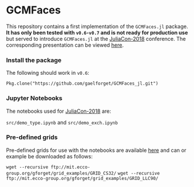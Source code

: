 # GCMFaces

This repository contains a first implementation of the `GCMFaces.jl` package. **It has only been tested with `v0.6`-`v0.7` and is not ready for production use** but served to introduce `GCMFaces.jl` at the [JuliaCon-2018](http://juliacon.org/2018/) conference. The corresponding presentation can be viewed [here](https://youtu.be/RDxAy_zSUvg).

### Install the package 

The following should work in `v0.6`:

`Pkg.clone("https://github.com/gaelforget/GCMFaces_jl.git")`

### Jupyter Notebooks

The notebooks used for [JuliaCon-2018](http://juliacon.org/2018/) are: 

`src/demo_type.ipynb` and `src/demo_exch.ipynb`


### Pre-defined grids

Pre-defined grids for use with the notebooks are available [here](http://mit.ecco-group.org/opendap/gforget/grid_examples/contents.html) and can or example be downloaded as follows:

`wget --recursive ftp://mit.ecco-group.org/gforget/grid_examples/GRID_CS32/`
`wget --recursive ftp://mit.ecco-group.org/gforget/grid_examples/GRID_LLC90/`






